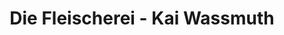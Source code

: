 ---
title: "Die Fleischerei - Kai Wassmuth"
url: /lohra/die-fleischerei-kai-wassmuth/
shop: Metzgerei
---